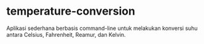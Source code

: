 # temperature-conversion
Aplikasi sederhana berbasis command-line untuk melakukan konversi suhu antara Celsius, Fahrenheit, Reamur, dan Kelvin.
